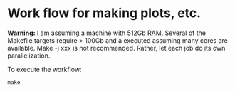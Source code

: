 # Work flow for making plots, etc.

**Warning:** I am assuming a machine with 512Gb RAM.  Several of the Makefile targets require > 100Gb and a executed assuming many cores are available.  Make -j xxx is not recommended.  Rather, let each job do its own parallelization.

To execute the workflow:

~~~{sh}
make
~~~
